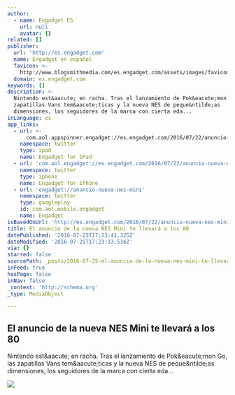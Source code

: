 ```yaml
---
author:
  - name: Engadget ES
    url: null
    avatar: {}
related: []
publisher:
  url: 'http://es.engadget.com'
  name: Engadget en español
  favicon: >-
    http://www.blogsmithmedia.com/es.engadget.com/assets/images/favicon-160x160.png?20160725
  domain: es.engadget.com
keywords: []
description: >-
  Nintendo est&aacute; en racha. Tras el lanzamiento de Pok&eacute;mon Go, las
  zapatillas Vans tem&aacute;ticas y la nueva NES de peque&ntilde;as
  dimensiones, los seguidores de la marca con cierta eda...
inLanguage: es
app_links:
  - url: >-
      com.aol.appspinner.engadget://es.engadget.com/2016/07/22/anuncio-nueva-nes-mini/
    namespace: twitter
    type: ipad
    name: Engadget for iPad
  - url: 'com.aol.engadget://es.engadget.com/2016/07/22/anuncio-nueva-nes-mini/'
    namespace: twitter
    type: iphone
    name: Engadget for iPhone
  - url: 'engadget://anuncio-nueva-nes-mini'
    namespace: twitter
    type: googleplay
    id: com.aol.mobile.engadget
    name: Engadget
isBasedOnUrl: 'http://es.engadget.com/2016/07/22/anuncio-nueva-nes-mini/'
title: El anuncio de la nueva NES Mini te llevará a los 80
datePublished: '2016-07-25T17:23:41.325Z'
dateModified: '2016-07-25T17:23:33.536Z'
via: {}
starred: false
sourcePath: _posts/2016-07-25-el-anuncio-de-la-nueva-nes-mini-te-llevara-a-los-80.md
inFeed: true
hasPage: false
inNav: false
_context: 'http://schema.org'
_type: MediaObject

---
```

<article style=""><h1>El anuncio de la nueva NES Mini te llevará a los 80</h1><p>Nintendo est&amp;aacute; en racha. Tras el lanzamiento de Pok&amp;eacute;mon Go, las zapatillas Vans tem&amp;aacute;ticas y la nueva NES de peque&amp;ntilde;as dimensiones, los seguidores de la marca con cierta eda...</p><img src="http://o.aolcdn.com/hss/storage/midas/751964817e8213e28c35adc11f20c4ff/204111492/s.aolcdn-4.png" /></article>